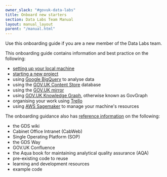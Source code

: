 ```yaml
---
owner_slack: "#govuk-data-labs"
title: Onboard new starters
section: Data Labs Team Manual
layout: manual_layout
parent: "/manual.html"
---
```


Use this onboarding guide if you are a new member of the Data Labs team.

This onboarding guide contains information and best practice on the following:

- [setting up your local machine](/manual/datalabs-setup-local-machine.html)
- [starting a new project](/manual/datalabs-start-new-project.html)
- using [Google BigQuery](/manual/datalabs-bigquery.html) to analyse data
- using the [GOV.UK Content Store](/manual/datalabs-content-store.html) database
- using the [GOV.UK mirror](/manual/datalabs-govuk-mirror.html)
- using [GOV.UK Knowledge Graph](/manual/datalabs-govuk-knowledge-graph.html), otherwise known as GovGraph
- organising your work using [Trello](/manual/datalabs-start-new-project.html#organise-your-workload-using-trello)
- using [AWS Sagemaker](/manual/datalabs-aws-sagemaker.html) to manage your machine's resources

The onboarding guidance also has [reference information](/manual/datalabs-reference-info.html) on the following:

- the GDS wiki
- Cabinet Office Intranet (CabWeb)
- Single Operating Platform (SOP)
- the GDS Way
- GOV.UK Confluence
- the Aqua book for maintaining analytical quality assurance (AQA)
- pre-existing code to reuse
- learning and development resources
- example code
